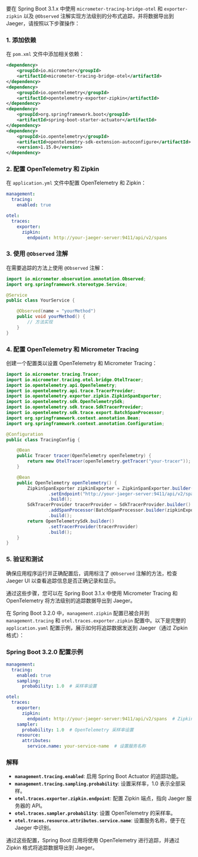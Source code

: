 要在 Spring Boot 3.1.x 中使用 `micrometer-tracing-bridge-otel` 和 `exporter-zipkin` 以及 `@Observed` 注解实现方法级别的分布式追踪，并将数据导出到 Jaeger，请按照以下步骤操作：

### 1. 添加依赖

在 `pom.xml` 文件中添加相关依赖：

```xml
<dependency>
    <groupId>io.micrometer</groupId>
    <artifactId>micrometer-tracing-bridge-otel</artifactId>
</dependency>
<dependency>
    <groupId>io.opentelemetry</groupId>
    <artifactId>opentelemetry-exporter-zipkin</artifactId>
</dependency>
<dependency>
    <groupId>org.springframework.boot</groupId>
    <artifactId>spring-boot-starter-actuator</artifactId>
</dependency>
<dependency>
    <groupId>io.opentelemetry</groupId>
    <artifactId>opentelemetry-sdk-extension-autoconfigure</artifactId>
    <version>1.15.0</version>
</dependency>
```

### 2. 配置 OpenTelemetry 和 Zipkin

在 `application.yml` 文件中配置 OpenTelemetry 和 Zipkin：

```yaml
management:
  tracing:
    enabled: true

otel:
  traces:
    exporter:
      zipkin:
        endpoint: http://your-jaeger-server:9411/api/v2/spans
```

### 3. 使用 `@Observed` 注解

在需要追踪的方法上使用 `@Observed` 注解：

```java
import io.micrometer.observation.annotation.Observed;
import org.springframework.stereotype.Service;

@Service
public class YourService {

    @Observed(name = "yourMethod")
    public void yourMethod() {
        // 方法实现
    }
}
```

### 4. 配置 OpenTelemetry 和 Micrometer Tracing

创建一个配置类以设置 OpenTelemetry 和 Micrometer Tracing：

```java
import io.micrometer.tracing.Tracer;
import io.micrometer.tracing.otel.bridge.OtelTracer;
import io.opentelemetry.api.OpenTelemetry;
import io.opentelemetry.api.trace.TracerProvider;
import io.opentelemetry.exporter.zipkin.ZipkinSpanExporter;
import io.opentelemetry.sdk.OpenTelemetrySdk;
import io.opentelemetry.sdk.trace.SdkTracerProvider;
import io.opentelemetry.sdk.trace.export.BatchSpanProcessor;
import org.springframework.context.annotation.Bean;
import org.springframework.context.annotation.Configuration;

@Configuration
public class TracingConfig {

    @Bean
    public Tracer tracer(OpenTelemetry openTelemetry) {
        return new OtelTracer(openTelemetry.getTracer("your-tracer"));
    }

    @Bean
    public OpenTelemetry openTelemetry() {
        ZipkinSpanExporter zipkinExporter = ZipkinSpanExporter.builder()
                .setEndpoint("http://your-jaeger-server:9411/api/v2/spans")
                .build();
        SdkTracerProvider tracerProvider = SdkTracerProvider.builder()
                .addSpanProcessor(BatchSpanProcessor.builder(zipkinExporter).build())
                .build();
        return OpenTelemetrySdk.builder()
                .setTracerProvider(tracerProvider)
                .build();
    }
}
```

### 5. 验证和测试

确保应用程序运行并正确配置后，调用标注了 `@Observed` 注解的方法，检查 Jaeger UI 以查看追踪信息是否正确记录和显示。

通过这些步骤，您可以在 Spring Boot 3.1.x 中使用 Micrometer Tracing 和 OpenTelemetry 将方法级别的追踪数据导出到 Jaeger。

在 Spring Boot 3.2.0 中，`management.zipkin` 配置已被合并到 `management.tracing` 和 `otel.traces.exporter.zipkin` 配置中。以下是完整的 `application.yaml` 配置示例，展示如何将追踪数据发送到 Jaeger（通过 Zipkin 格式）：

### Spring Boot 3.2.0 配置示例

```yaml
management:
  tracing:
    enabled: true
    sampling:
      probability: 1.0  # 采样率设置

otel:
  traces:
    exporter:
      zipkin:
        endpoint: http://your-jaeger-server:9411/api/v2/spans  # Zipkin 端点
    sampler:
      probability: 1.0  # OpenTelemetry 采样率设置
    resource:
      attributes:
        service.name: your-service-name  # 设置服务名称
```

### 解释

- **`management.tracing.enabled`**: 启用 Spring Boot Actuator 的追踪功能。
- **`management.tracing.sampling.probability`**: 设置采样率，1.0 表示全部采样。
- **`otel.traces.exporter.zipkin.endpoint`**: 配置 Zipkin 端点，指向 Jaeger 服务器的 API。
- **`otel.traces.sampler.probability`**: 设置 OpenTelemetry 的采样率。
- **`otel.traces.resource.attributes.service.name`**: 设置服务名称，便于在 Jaeger 中识别。

通过这些配置，Spring Boot 应用将使用 OpenTelemetry 进行追踪，并通过 Zipkin 格式将追踪数据导出到 Jaeger。